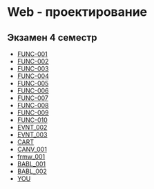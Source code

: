 # Web - проектирование


## Экзамен 4 семестр
+ [FUNC-001](https://kodaktor.ru/g/task_func_457e8 "rgb")
+ [FUNC-002](https://kodaktor.ru/g/func_18ea8 "this")
+ [FUNC-003](https://kodaktor.ru/g/func_e13f7 "export")
+ [FUNC-004](https://kodaktor.ru/g/func_d9220)
+ [FUNC-005](https://kodaktor.ru/g/func_1177a)
+ [FUNC-006](https://kodaktor.ru/g/func_450d4 "square")
+ [FUNC-007]( https://kodaktor.ru/g/func_14be9 "recur_task")
+ [FUNC-008]()
+ [FUNC-009](https://kodaktor.ru/g/func_1625b)
+ [FUNC-010]()
+ [EVNT_002](https://kodaktor.ru/g/custom_fed36)
+ [EVNT_003]()
+ [CART](https://kodaktor.ru/g/baa094d "Корзина")
+ [CANV_001](https://kodaktor.ru/g/canvas_fe68b)
+ [frmw_001](https://kodaktor.ru/g/frmw_ce44f)
+ [BABL_001]()
+ [BABL_002](https://kodaktor.ru/g/bind02032018_0a274)
+ [YOU]()


